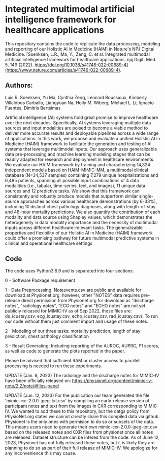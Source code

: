 # Integrated multimodal artificial intelligence framework for healthcare applications

This repository contains the code to replicate the data processing, modeling and reporting of our Holistic AI in Medicine (HAIM) in Nature's NPJ Digital Medicine. [Soenksen, L.R., Ma, Y., Zeng, C. et al. Integrated multimodal artificial intelligence framework for healthcare applications. npj Digit. Med. 5, 149 (2022). https://doi.org/10.1038/s41746-022-00689-4](https://www.nature.com/articles/s41746-022-00689-4).

## Authors:
Luis R. Soenksen, Yu Ma, Cynthia Zeng, Léonard Boussioux, Kimberly Villalobos Carballo, Liangyuan Na, Holly M. Wiberg, Michael L. Li, Ignacio Fuentes, Dimitris Bertsimas

Artificial intelligence (AI) systems hold great promise to improve healthcare over the next decades. Specifically, AI systems leveraging multiple data sources and input modalities are poised to become a viable method to deliver more accurate results and deployable pipelines across a wide range of applications. In this work, we propose and evaluate a unified Holistic AI in Medicine (HAIM) framework to facilitate the generation and testing of AI systems that leverage multimodal inputs. Our approach uses generalizable data pre-processing and machine learning modeling stages that can be readily adapted for research and deployment in healthcare environments. We evaluate our HAIM framework by training and characterizing 14,324 independent models based on HAIM-MIMIC-MM, a multimodal clinical database (N=34,537 samples) containing 7,279 unique hospitalizations and 6,485 patients, spanning all possible input combinations of 4 data modalities (i.e., tabular, time-series, text, and images), 11 unique data sources and 12 predictive tasks. We show that this framework can consistently and robustly produce models that outperform similar single-source approaches across various healthcare demonstrations (by 6-33%), including 10 distinct chest pathology diagnoses, along with length-of-stay and 48-hour mortality predictions. We also quantify the contribution of each modality and data source using Shapley values, which demonstrates the heterogeneity in data modality importance and the necessity of multimodal inputs across different healthcare-relevant tasks. The generalizable properties and flexibility of our Holistic AI in Medicine (HAIM) framework could offer a promising pathway for future multimodal predictive systems in clinical and operational healthcare settings.

## Code

The code uses Python3.6.9 and is separated into four sections:

0 - Software Package requirement

1 - Data Preprocessing. Noteevents.csv are public and available for download at Physionet.org; however, other "NOTES" data requires pre-release direct permission from Physionet.org for download as "discharge notes", "radiology notes", "ECG notes" and "ECHO notes" are not yet publicly released for MIMIC-IV as of Sep 2022, these files are: ds_icustay.csv, ecg_icustay.csv, echo_icustay.csv, rad_icustay.csv). To run our code without them just comment import and usage of these notes.

2 - Modeling of our three tasks: mortality prediction, length of stay prediction, chest pathology classification

3 - Result Generating: Including reporting of the AUROC, AUPRC, F1 scores, as well as code to generate the plots reported in the paper.


Please be advised that sufficient RAM or cluster access to parallel processing is needed to run these experiments.

UPDATE (Jan. 6, 2023)
The radiology and the discharge notes for MIMIC-IV have been officially released on:
https://physionet.org/content/mimic-iv-note/2.2/note/#files-panel

UPDATE (Jun. 12, 2023)
For the publication our team generated the file 'mimic-cxr-2.0.0-jpeg-txt.csv' by compiling an early-release version of participant notes and text from the images in CXR corresponding to MIMIC-IV. We wanted to add these to this repository, but the datga policy from PhysioNet.org states we cannot directly share this compiled data via github. Physionet is the only ones with permision to do so or subsets of the data. This means users need to generate their own mimic-cxr-2.0.0-jpeg-txt.csv based on the released notes and CXR files from physionet once all notes are released. Dataset structure can be infered from the code. As of June 12, 2023, Physionet has not fully released these notes, but it is likely they are planning to do so as part of their full release of MIMIC-IV. We apologize for any inconvenience this may cause.

